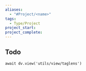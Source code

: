 ```yaml
---
aliases:
  - "#Project/<name>"
tags:
  - Type/Project
project_start: 
project_complete: 
---
```


## Todo

```dataviewjs
await dv.view('utils/view/taglens')
```